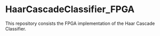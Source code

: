 # HaarCascadeClassifier_FPGA
This repository consists the FPGA implementation of the Haar Cascade Classifier.
